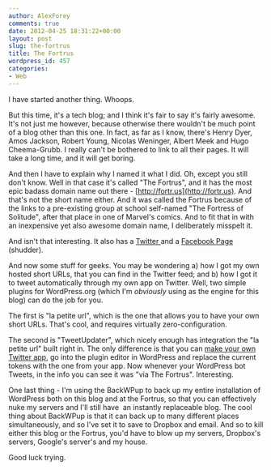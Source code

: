```yaml
---
author: AlexForey
comments: true
date: 2012-04-25 18:31:22+00:00
layout: post
slug: the-fortrus
title: The Fortrus
wordpress_id: 457
categories:
- Web
---
```


I have started another thing. Whoops.

But this time, it's a tech blog; and I think it's fair to say it's fairly awesome. It's not just me however, because otherwise there wouldn't be much point of a blog other than this one. In fact, as far as I know, there's Henry Dyer, Amos Jackson, Robert Young, Nicolas Weninger, Albert Meek and Hugo Cheema-Grubb. I really can't be bothered to link to all their pages. It will take a long time, and it will get boring.

And then I have to explain why I named it what I did. Oh, except you still don't know. Well in that case it's called "The Fortrus", and it has the most epic badass domain name out there - [http://fortr.us](http://fortr.us). And that's not the short name either. And it was called the Fortrus because of the links to a pre-existing group at school self-named "The Fortress of Solitude", after that place in one of Marvel's comics. And to fit that in with an inexpensive yet also awesome domain name, I deliberately misspelt it.

And isn't that interesting. It also has a [Twitter ](http://twitter.com/thefortrus)and a [Facebook Page](http://facebook.com/fortrus) (shudder).

And now some stuff for geeks. You may be wondering a) how I got my own hosted short URLs, that you can find in the Twitter feed; and b) how I got it to tweet automatically through my own app on Twitter. Well, two simple plugins for WordPress.org (which I'm _obviously_ using as the engine for this blog) can do the job for you.

The first is "la petite url", which is the one that allows you to have your own short URLs. That's cool, and requires virtually zero-configuration.

The second is "TweetUpdater", which nicely enough has integration the "la petite url" built right in. The only difference is that you can [make your own Twitter app](http://developer.twitter.com/apps), go into the plugin editor in WordPress and replace the current tokens with the one from your app. Now whenever your WordPress bot Tweets, in the info you can see it was "via The Fortrus". Interesting.

One last thing - I'm using the BackWPup to back up my entire installation of WordPress both on this blog and at the Fortrus, so that you can effectively nuke my servers and I'll still have  an instantly replaceable blog. The cool thing about BackWPup is that it can back up to many different places simultaneously, and so I've set it to save to Dropbox and email. And so to kill either this blog or the Fortrus, you'd have to blow up my servers, Dropbox's servers, Google's server's and my house.

Good luck trying.
